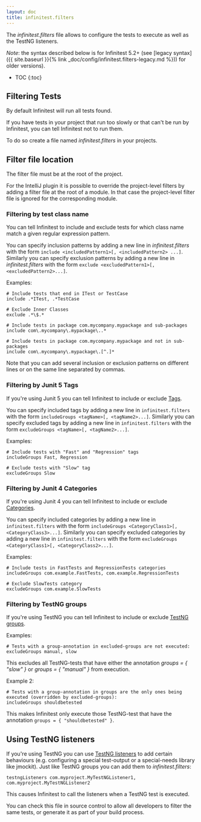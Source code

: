 ```yaml
---
layout: doc
title: infinitest.filters
---
```


The *infinitest.filters* file allows to configure the tests to execute as well as the TestNG listeners.

*Note*: the syntax described below is for Infinitest 5.2+ (see [legacy syntax]({{ site.baseurl }}{% link _doc/config/infinitest.filters-legacy.md %})) for older versions).

* TOC
{:toc}


## Filtering Tests

By default Infinitest will run all tests found.

If you have tests in your project that run too slowly or that can't be run by Infinitest, you can tell Infinitest not to run them.
 
To do so create a file named *infinitest.filters* in your projects.

## Filter file location

The filter file must be at the root of the project.

For the IntelliJ plugin it is possible to override the project-level filters by adding a filter file at the root of a module.
In that case the project-level filter file is ignored for the corresponding module.


### Filtering by test class name

You can tell Infinitest to include and exclude tests for which class name match a given regular expression pattern.

You can specify inclusion patterns by adding a new line in *infinitest.filters* with the form `include <includedPattern1>[, <includedPattern2> ...]`.
Similarly you can specify exclusion patterns by adding a new line in *infinitest.filters* with the form `exclude <excludedPattern1>[, <excludedPattern2>...]`.

Examples:

    # Include tests that end in ITest or TestCase
    include .*ITest, .*TestCase
    
    # Exclude Inner Classes
    exclude .*\$.*
    
    # Include tests in package com.mycompany.mypackage and sub-packages
    include com\.mycompany\.mypackage\..*
    
    # Include tests in package com.mycompany.mypackage and not in sub-packages
    include com\.mycompany\.mypackage\.[^.]*
    
Note that you can add several inclusion or exclusion patterns on different lines or on the same line separated by commas.

      
### Filtering by Junit 5 Tags

If you're using Junit 5 you can tell Infinitest to include or exclude [Tags](https://junit.org/junit5/docs/current/user-guide/#writing-tests-tagging-and-filtering).

You can specify included tags by adding a new line in `infinitest.filters` with the form `includeGroups <tagName>[, <tagName2>...]`.
Similarly you can specify excluded tags by adding a new line in `infinitest.filters` with the form `excludeGroups <tagName>[, <tagName2>...]`.

Examples:

    # Include tests with "Fast" and "Regression" tags
    includeGroups Fast, Regression
    
    # Exclude tests with "Slow" tag
    excludeGroups Slow


### Filtering by Junit 4 Categories

If you're using Junit 4 you can tell Infinitest to include or exclude [Categories](https://github.com/junit-team/junit4/wiki/categories).

You can specify included categories by adding a new line in `infinitest.filters` with the form `includeGroups <CategoryClass1>[, <CategoryClass3>...]`.
Similarly you can specify excluded categories by adding a new line in `infinitest.filters` with the form `excludeGroups <CategoryClass1>[, <CategoryClass2>...]`.

Examples:

    # Include tests in FastTests and RegressionTests categories
    includeGroups com.example.FastTests, com.example.RegressionTests
    
    # Exclude SlowTests category
    excludeGroups com.example.SlowTests


### Filtering by TestNG groups

If you're using TestNG you can tell Infinitest to include or exclude [TestNG groups](http://testng.org/doc/documentation-main.html#test-groups).

Examples:

    # Tests with a group-annotation in excluded-groups are not executed:
    excludeGroups manual, slow

This excludes all TestNG-tests that have either the annotation *groups = { "slow" }* or *groups = { "manual" }* from execution.

Example 2:

    # Tests with a group-annotation in groups are the only ones being executed (overridden by excluded-groups):
    includeGroups shouldbetested

This makes Infinitest only execute those TestNG-test that have the annotation `groups = { "shouldbetested" }`.

## Using TestNG listeners

If you're using TestNG you can use [TestNG listeners](http://testng.org/doc/documentation-main.html#testng-listeners) to add certain behaviours (e.g. configuring a special test-output or a special-needs library like jmockit). Just like TestNG groups you can add them to *infinitest.filters*:

    testngListeners com.myproject.MyTestNGListener1, com.myproject.MyTestNGListener2

This causes Infinitest to call the listeners when a TestNG test is executed.

You can check this file in source control to allow all developers to filter the same tests, or generate it as part of your build process.
